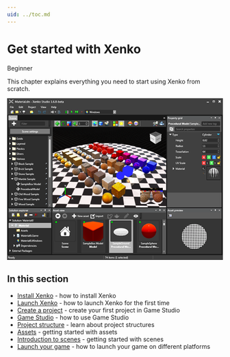 ```yaml
---
uid: ../toc.md
---
```

# Get started with Xenko

<span class="label label-doc-level">Beginner</span>

This chapter explains everything you need to start using Xenko from scratch. 

![Game Studio](media/get-started.png)

## In this section

* [Install Xenko](install-xenko.md) - how to install Xenko
* [Launch Xenko](launch-Xenko.md) - how to launch Xenko for the first time
* [Create a project](create-a-project.md) - create your first project in Game Studio
* [Game Studio](game-studio.md) - how to use Game Studio
* [Project structure](project-structure.md) - learn about project structures
* [Assets](assets.md) - getting started with assets
* [Introduction to scenes](introduction-to-scenes.md) - getting started with scenes
* [Launch your game](launch-a-game.md) - how to launch your game on different platforms